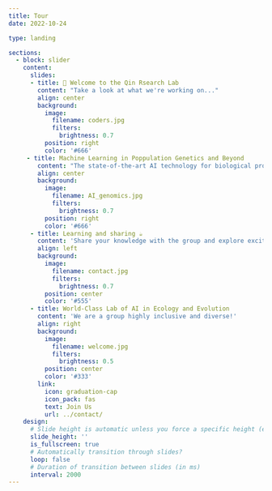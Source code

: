 ```yaml
---
title: Tour
date: 2022-10-24

type: landing

sections:
  - block: slider
    content:
      slides:
      - title: 👋 Welcome to the Qin Rsearch Lab
        content: "Take a look at what we're working on..."
        align: center
        background:
          image:
            filename: coders.jpg
            filters:
              brightness: 0.7
          position: right
          color: '#666'
     - title: Machine Learning in Poppulation Genetics and Beyond 
        content: "The state-of-the-art AI technology for biological problems...!"
        align: center
        background:
          image:
            filename: AI_genomics.jpg
            filters:
              brightness: 0.7
          position: right
          color: '#666'
      - title: Learning and sharing ☕️
        content: 'Share your knowledge with the group and explore exciting new topics together!'
        align: left
        background:
          image:
            filename: contact.jpg
            filters:
              brightness: 0.7
          position: center
          color: '#555'
      - title: World-Class Lab of AI in Ecology and Evolution
        content: 'We are a group highly inclusive and diverse!'
        align: right
        background:
          image:
            filename: welcome.jpg
            filters:
              brightness: 0.5
          position: center
          color: '#333'
        link:
          icon: graduation-cap
          icon_pack: fas
          text: Join Us
          url: ../contact/
    design:
      # Slide height is automatic unless you force a specific height (e.g. '400px')
      slide_height: ''
      is_fullscreen: true
      # Automatically transition through slides?
      loop: false
      # Duration of transition between slides (in ms)
      interval: 2000
---
```

